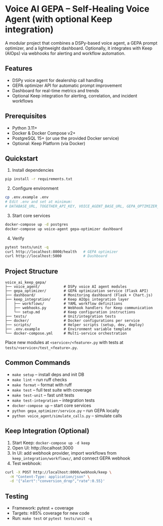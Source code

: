# Voice AI GEPA – Self-Healing Voice Agent (with optional Keep integration)

A modular project that combines a DSPy-based voice agent, a GEPA prompt optimizer, and a lightweight dashboard. Optionally, it integrates with Keep (AIOps) via webhooks for alerting and workflow automation.

## Features
- DSPy voice agent for dealership call handling
- GEPA optimizer API for automatic prompt improvement
- Dashboard for real-time metrics and trends
- Optional Keep integration for alerting, correlation, and incident workflows

## Prerequisites
- Python 3.11+
- Docker & Docker Compose v2+
- PostgreSQL 15+ (or use the provided Docker service)
- Optional: Keep Platform (via Docker)

## Quickstart
1) Install dependencies
```bash
pip install -r requirements.txt
```

2) Configure environment
```bash
cp .env.example .env
# Edit .env and set at minimum:
# DATABASE_URL, TOGETHER_API_KEY, VOICE_AGENT_BASE_URL, GEPA_OPTIMIZER_BASE_URL
```

3) Start core services
```bash
docker-compose up -d postgres
docker-compose up voice-agent gepa-optimizer dashboard
```

4) Verify
```bash
pytest tests/unit -q
curl http://localhost:8000/health   # GEPA optimizer
curl http://localhost:5000          # Dashboard
```

## Project Structure
```
voice_ai_keep_gepa/
├── voice_agent/           # DSPy voice AI agent modules
├── gepa_optimizer/        # GEPA optimization service (Flask API)
├── dashboard/             # Monitoring dashboard (Flask + Chart.js)
├── keep_integration/      # Keep AIOps integration layer
│   ├── workflows/         # YAML workflow definitions
│   ├── webhooks.py        # Webhook handlers for Keep communication
│   └── setup.md           # Keep configuration instructions
├── tests/                 # Unit/integration tests
├── docker/                # Docker configurations per service
├── scripts/               # Helper scripts (setup, dev, deploy)
├── .env.example           # Environment variable template
└── docker-compose.yml     # Multi-service orchestration
```

Place new modules at `<service>/<feature>.py` with tests at `tests/<service>/test_<feature>.py`.

## Common Commands
- `make setup` – install deps and init DB
- `make lint` – run ruff checks
- `make format` – format with ruff
- `make test` – full test suite with coverage
- `make test-unit` – fast unit tests
- `make test-integration` – integration tests
- `docker-compose up` – start core services
- `python gepa_optimizer/service.py` – run GEPA locally
- `python voice_agent/simulate_calls.py` – simulate calls

## Keep Integration (Optional)
1) Start Keep: `docker-compose up -d keep`
2) Open UI: http://localhost:3000
3) In UI: add webhook provider, import workflows from `keep_integration/workflows/`, and connect GEPA webhook
4) Test webhook:
```bash
curl -X POST http://localhost:8000/webhook/keep \
  -H "Content-Type: application/json" \
  -d '{"alert":"conversion_drop","rate":0.55}'
```

## Testing
- Framework: pytest + coverage
- Targets: ≥85% coverage for new code
- Run: `make test` or `pytest tests/unit -q`
